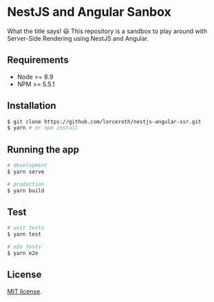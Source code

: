 # NestJS and Angular Sanbox

What the title says! 😃
This repository is a sandbox to play around with Server-Side Rendering using NestJS and Angular.

## Requirements
- Node >= 8.9
- NPM >= 5.5.1

## Installation

```bash
$ git clone https://github.com/lorceroth/nestjs-angular-ssr.git
$ yarn # or npm install
```

## Running the app

```bash
# development
$ yarn serve

# production
$ yarn build
```

## Test

```bash
# unit tests
$ yarn test

# e2e tests
$ yarn e2e
```

## License

[MIT license](LICENSE).
